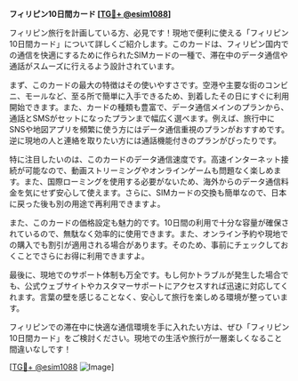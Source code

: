 **フィリピン10日間カード [[TG💪+ @esim1088](https://t.me/s/esim1088)]**

フィリピン旅行を計画している方、必見です！現地で便利に使える「フィリピン10日間カード」について詳しくご紹介します。このカードは、フィリピン国内での通信を快適にするために作られたSIMカードの一種で、滞在中のデータ通信や通話がスムーズに行えるよう設計されています。

まず、このカードの最大の特徴はその使いやすさです。空港や主要な街のコンビニ、モールなど、至る所で簡単に入手できるため、到着したその日にすぐに利用開始できます。また、カードの種類も豊富で、データ通信メインのプランから、通話とSMSがセットになったプランまで幅広く選べます。例えば、旅行中にSNSや地図アプリを頻繁に使う方にはデータ通信重視のプランがおすすめです。逆に現地の人と連絡を取りたい方には通話機能付きのプランがぴったりです。

特に注目したいのは、このカードのデータ通信速度です。高速インターネット接続が可能なので、動画ストリーミングやオンラインゲームも問題なく楽しめます。また、国際ローミングを使用する必要がないため、海外からのデータ通信料金を気にせず安心して使えます。さらに、SIMカードの交換も簡単なので、日本に戻った後も別の用途で再利用できますよ。

また、このカードの価格設定も魅力的です。10日間の利用で十分な容量が確保されているので、無駄なく効率的に使用できます。また、オンライン予約や現地での購入でも割引が適用される場合があります。そのため、事前にチェックしておくことでさらにお得に利用できますよ。

最後に、現地でのサポート体制も万全です。もし何かトラブルが発生した場合でも、公式ウェブサイトやカスタマーサポートにアクセスすれば迅速に対応してくれます。言葉の壁を感じることなく、安心して旅行を楽しめる環境が整っています。

フィリピンでの滞在中に快適な通信環境を手に入れたい方は、ぜひ「フィリピン10日間カード」をご検討ください。現地での生活や旅行が一層楽しくなること間違いなしです！

[[TG💪+ @esim1088](https://t.me/s/esim1088) ![Image](https://i.postimg.cc/Y0z9fWf4/image.png)]